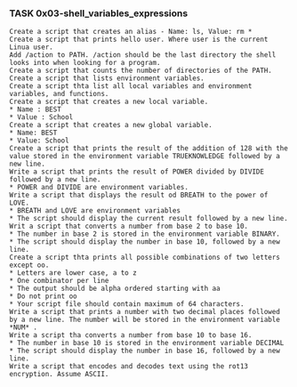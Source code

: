 ### TASK 0x03-shell_variables_expressions
	Create a script that creates an alias - Name: ls, Value: rm *
	Create a script that prints hello user. Where user is the current Linua user.
	Add /action to PATH. /action should be the last directory the shell looks into when looking for a program.
	Create a script that counts the number of directories of the PATH.
	Create a script that lists environment variables.
	Create a script thta list all local variables and environment variables, and functions.
	Create a script that creates a new local variable.
	* Name : BEST
	* Value : School
	Create a script that creates a new global variable.
	* Name: BEST
	* Value: School
	Create a script that prints the result of the addition of 128 with the value stored in the environment variable TRUEKNOWLEDGE followed by a new line.
	Write a script that prints the result of POWER divided by DIVIDE followed by a new line.
	* POWER and DIVIDE are environment variables.
	Write a script that displays the result od BREATH to the power of LOVE.
	* BREATH and LOVE are environment variables
	* The script should display the current result followed by a new line.
	Writ a script that converts a number from base 2 to base 10.
	* The number in base 2 is stored in the environment variable BINARY.
	* The script should display the number in base 10, followed by a new line.
	Create a script thta prints all possible combinations of two letters except oo.
	* Letters are lower case, a to z
	* One combinator per line
	* The output should be alpha ordered starting with aa
	* Do not print oo
	* Your script file should contain maximum of 64 characters.
	Write a script that prints a number with two decimal places followed by a new line. The number will be stored in the environment variable *NUM* .
	Write a script tha converts a number from base 10 to base 16.
	* The number in base 10 is stored in the environment variable DECIMAL
	* The script should display the number in base 16, followed by a new line.
	Write a script that encodes and decodes text using the rot13 encryption. Assume ASCII.
